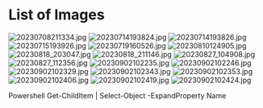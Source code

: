 # List of Images

![20230708211334.jpg](20230708211334.jpg)
![20230714193824.jpg](20230714193824.jpg)
![20230714193826.jpg](20230714193826.jpg)
![20230715193926.jpg](20230715193926.jpg)
![20230719160526.jpg](20230719160526.jpg)
![20230810124905.jpg](20230810124905.jpg)
![20230818_203047.jpg](20230818_203047.jpg)
![20230818_211146.jpg](20230818_211146.jpg)
![20230827_104908.jpg](20230827_104908.jpg)
![20230827_112356.jpg](20230827_112356.jpg)
![20230902102235.jpg](20230902102235.jpg)
![20230902102246.jpg](20230902102246.jpg)
![20230902102329.jpg](20230902102329.jpg)
![20230902102343.jpg](20230902102343.jpg)
![20230902102353.jpg](20230902102353.jpg)
![20230902102406.jpg](20230902102406.jpg)
![20230902102419.jpg](20230902102419.jpg)
![20230902102424.jpg](20230902102424.jpg)

Powershell
Get-ChildItem | Select-Object -ExpandProperty Name
